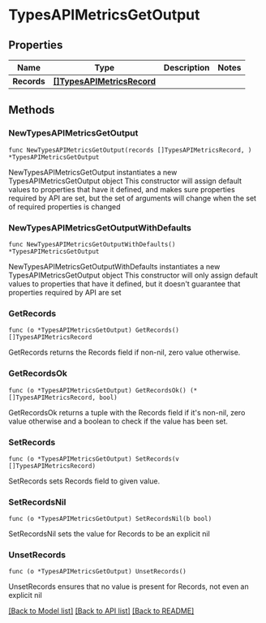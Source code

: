 # TypesAPIMetricsGetOutput

## Properties

Name | Type | Description | Notes
------------ | ------------- | ------------- | -------------
**Records** | [**[]TypesAPIMetricsRecord**](TypesAPIMetricsRecord.md) |  | 

## Methods

### NewTypesAPIMetricsGetOutput

`func NewTypesAPIMetricsGetOutput(records []TypesAPIMetricsRecord, ) *TypesAPIMetricsGetOutput`

NewTypesAPIMetricsGetOutput instantiates a new TypesAPIMetricsGetOutput object
This constructor will assign default values to properties that have it defined,
and makes sure properties required by API are set, but the set of arguments
will change when the set of required properties is changed

### NewTypesAPIMetricsGetOutputWithDefaults

`func NewTypesAPIMetricsGetOutputWithDefaults() *TypesAPIMetricsGetOutput`

NewTypesAPIMetricsGetOutputWithDefaults instantiates a new TypesAPIMetricsGetOutput object
This constructor will only assign default values to properties that have it defined,
but it doesn't guarantee that properties required by API are set

### GetRecords

`func (o *TypesAPIMetricsGetOutput) GetRecords() []TypesAPIMetricsRecord`

GetRecords returns the Records field if non-nil, zero value otherwise.

### GetRecordsOk

`func (o *TypesAPIMetricsGetOutput) GetRecordsOk() (*[]TypesAPIMetricsRecord, bool)`

GetRecordsOk returns a tuple with the Records field if it's non-nil, zero value otherwise
and a boolean to check if the value has been set.

### SetRecords

`func (o *TypesAPIMetricsGetOutput) SetRecords(v []TypesAPIMetricsRecord)`

SetRecords sets Records field to given value.


### SetRecordsNil

`func (o *TypesAPIMetricsGetOutput) SetRecordsNil(b bool)`

 SetRecordsNil sets the value for Records to be an explicit nil

### UnsetRecords
`func (o *TypesAPIMetricsGetOutput) UnsetRecords()`

UnsetRecords ensures that no value is present for Records, not even an explicit nil

[[Back to Model list]](../README.md#documentation-for-models) [[Back to API list]](../README.md#documentation-for-api-endpoints) [[Back to README]](../README.md)


